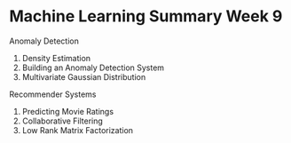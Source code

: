 # Machine Learning Summary Week 9

Anomaly Detection
1. Density Estimation
1. Building an Anomaly Detection System
1. Multivariate Gaussian Distribution

Recommender Systems
1. Predicting Movie Ratings
1. Collaborative Filtering
1. Low Rank Matrix Factorization
